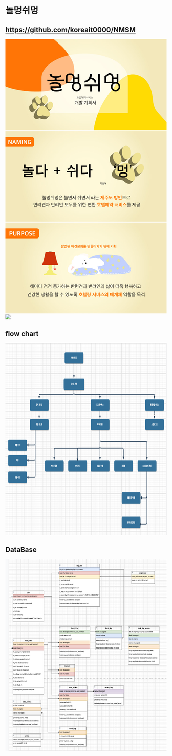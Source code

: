 # 놀멍쉬멍
## https://github.com/koreait0000/NMSM
<img src="/imsi/놀멍쉬멍_기획서1.jpg">
<img src="/imsi/놀멍쉬멍_기획서2.jpg">
<img src="/imsi/놀멍쉬멍_기획서3.jpg">
<img src="/imsi/놀멍쉬멍_기획서4.jpg">

## flow chart
<img src="/imsi/NMSM.png" height="600">

## DataBase
<img src="/imsi/NMSM_DB2.png" height="600">
